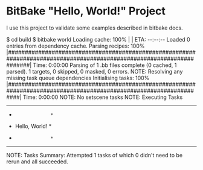 BitBake "Hello, World!" Project
===============================
I use this project to validate some examples described in bitbake docs.

$ cd build
$ bitbake world
Loading cache: 100% |                                                                                                                        | ETA:  --:--:--
Loaded 0 entries from dependency cache.
Parsing recipes: 100% |#######################################################################################################################| Time: 0:00:00
Parsing of 1 .bb files complete (0 cached, 1 parsed). 1 targets, 0 skipped, 0 masked, 0 errors.
NOTE: Resolving any missing task queue dependencies
Initialising tasks: 100% |####################################################################################################################| Time: 0:00:00
NOTE: No setscene tasks
NOTE: Executing Tasks
********************
*                  *
*  Hello, World!   *
*                  *
********************
NOTE: Tasks Summary: Attempted 1 tasks of which 0 didn't need to be rerun and all succeeded.
